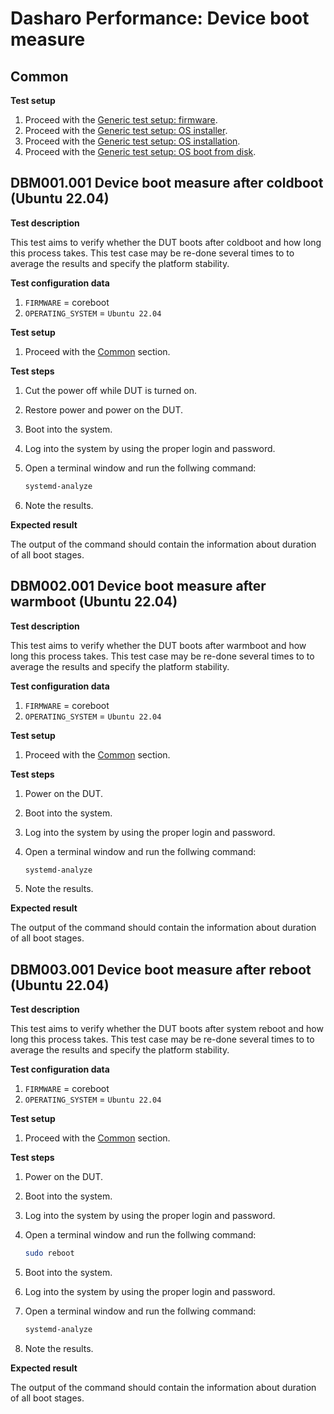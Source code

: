 # Dasharo Performance: Device boot measure

## Common

**Test setup**

1. Proceed with the
    [Generic test setup: firmware](../../generic-test-setup/#firmware).
1. Proceed with the
    [Generic test setup: OS installer](../../generic-test-setup/#os-installer).
1. Proceed with the
    [Generic test setup: OS installation](../../generic-test-setup/#os-installation).
1. Proceed with the
    [Generic test setup: OS boot from disk](../../generic-test-setup/#os-boot-from-disk).

## DBM001.001 Device boot measure after coldboot (Ubuntu 22.04)

**Test description**

This test aims to verify whether the DUT boots after coldboot and how long this
process takes. This test case may be re-done several times to to average the
results and specify the platform stability.

**Test configuration data**

1. `FIRMWARE` = coreboot
1. `OPERATING_SYSTEM` = `Ubuntu 22.04`

**Test setup**

1. Proceed with the [Common](#common) section.

**Test steps**

1. Cut the power off while DUT is turned on.
1. Restore power and power on the DUT.
1. Boot into the system.
1. Log into the system by using the proper login and password.
1. Open a terminal window and run the follwing command:

    ```bash
    systemd-analyze
    ```

1. Note the results.

**Expected result**

The output of the command should contain the information about duration of
all boot stages.

## DBM002.001 Device boot measure after warmboot (Ubuntu 22.04)

**Test description**

This test aims to verify whether the DUT boots after warmboot and how long this
process takes. This test case may be re-done several times to to average the
results and specify the platform stability.

**Test configuration data**

1. `FIRMWARE` = coreboot
1. `OPERATING_SYSTEM` = `Ubuntu 22.04`

**Test setup**

1. Proceed with the [Common](#common) section.

**Test steps**

1. Power on the DUT.
1. Boot into the system.
1. Log into the system by using the proper login and password.
1. Open a terminal window and run the follwing command:

    ```bash
    systemd-analyze
    ```

1. Note the results.

**Expected result**

The output of the command should contain the information about duration of
all boot stages.

## DBM003.001 Device boot measure after reboot (Ubuntu 22.04)

**Test description**

This test aims to verify whether the DUT boots after system reboot and how long
this process takes. This test case may be re-done several times to to average
the results and specify the platform stability.

**Test configuration data**

1. `FIRMWARE` = coreboot
1. `OPERATING_SYSTEM` = `Ubuntu 22.04`

**Test setup**

1. Proceed with the [Common](#common) section.

**Test steps**

1. Power on the DUT.
1. Boot into the system.
1. Log into the system by using the proper login and password.
1. Open a terminal window and run the follwing command:

    ```bash
    sudo reboot
    ```

1. Boot into the system.
1. Log into the system by using the proper login and password.
1. Open a terminal window and run the follwing command:

    ```bash
    systemd-analyze
    ```

1. Note the results.

**Expected result**

The output of the command should contain the information about duration of
all boot stages.
